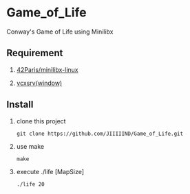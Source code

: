 # Game_of_Life

Conway's Game of Life using Minilibx

## Requirement

1. [42Paris/minilibx-linux](https://github.com/42Paris/minilibx-linux.git)

2. [vcxsrv(window)](https://sourceforge.net/projects/vcxsrv/)

## Install

1.  clone this project

        git clone https://github.com/JIIIIIND/Game_of_Life.git

2.  use make

        make

3.  execute ./life [MapSize]

        ./life 20
